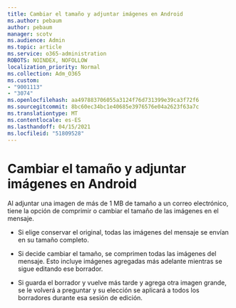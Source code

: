 ```yaml
---
title: Cambiar el tamaño y adjuntar imágenes en Android
ms.author: pebaum
author: pebaum
manager: scotv
ms.audience: Admin
ms.topic: article
ms.service: o365-administration
ROBOTS: NOINDEX, NOFOLLOW
localization_priority: Normal
ms.collection: Adm_O365
ms.custom:
- "9001113"
- "3074"
ms.openlocfilehash: aa497883706055a3124f76d731399e39ca3f72f6
ms.sourcegitcommit: 8bc60ec34bc1e40685e3976576e04a2623f63a7c
ms.translationtype: MT
ms.contentlocale: es-ES
ms.lasthandoff: 04/15/2021
ms.locfileid: "51809528"
---
```

# <a name="resize-and-attach-images-on-android"></a>Cambiar el tamaño y adjuntar imágenes en Android

Al adjuntar una imagen de más de 1 MB de tamaño a un correo electrónico, tiene la opción de comprimir o cambiar el tamaño de las imágenes en el mensaje.
 
- Si elige conservar el original, todas las imágenes del mensaje se envían en su tamaño completo.
 
- Si decide cambiar el tamaño, se comprimen todas las imágenes del mensaje.  Esto incluye imágenes agregadas más adelante mientras se sigue editando ese borrador.
 
- Si guarda el borrador y vuelve más tarde y agrega otra imagen grande, se le volverá a preguntar y su elección se aplicará a todos los borradores durante esa sesión de edición.
 
